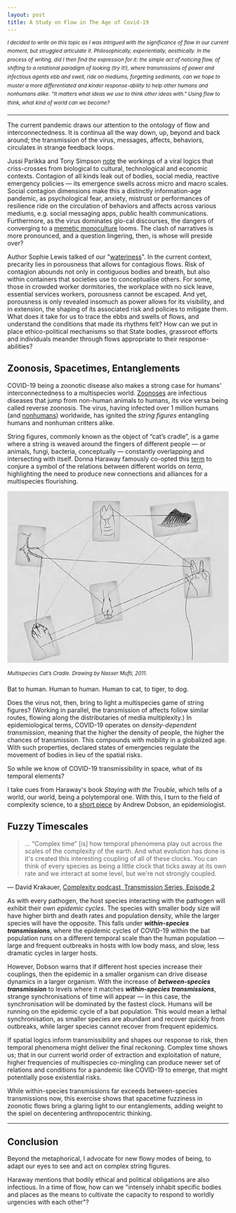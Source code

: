 ```yaml
---
layout: post
title: A Study on Flow in The Age of Covid-19 
---
```


<sup>*I decided to write on this topic as I was intrigued with the significance of flow in our current moment, but struggled articulate it. Philosophically, experientially, aesthically. In the process of writing, did I then find the expression for it: the simple act of noticing flow, of shifting to a relational paradigm of looking (try it!), where transmissions of power and infectious agents ebb and swell, ride on mediums, forgetting sediments, can we hope to muster a more differentiated and kinder response-ability to help other humans and nonhumans alike. "It matters what ideas we use to think other ideas with." Using flow to think, what kind of world can we become?* </sup>

---

The current pandemic draws our attention to the ontology of flow and interconnectedness. It is continua all the way down, up, beyond and back around; the transmission of the virus, messages, affects, behaviors, circulates in strange feedback loops. 

Jussi Parikka and Tony Simpson [note](https://www.boundary2.org/2020/04/tony-d-sampson-and-jussi-parikka-the-new-logics-of-viral-media/) the workings of a viral logics that criss-crosses from biological to cultural, technological and economic contexts. Contagion of all kinds leak out of bodies, social media, reactive emergency policies — its emergence swells across micro and macro scales. Social contagion dimensions make this a distinctly information-age pandemic, as psychological fear, anxiety, mistrust or performances of resilience ride on the circulation of behaviors and affects across various mediums, e.g. social messaging apps, public health communications. Furthermore, as the virus dominates glo-cal discourses, the dangers of converging to a [memetic monoculture](https://complexity.simplecast.com/episodes/27/transcript) looms. The clash of narratives is more pronounced, and a question lingering, then, is whose will preside over?

Author Sophie Lewis talked of our "[wateriness](https://thenewinquiry.com/amniotechnics/)". In the current context, precarity lies in porousness that allows for contagious flows. Risk of contagion abounds not only in contiguous bodies and breath, but also within containers that societies use to conceptualise others. For some, those in crowded worker dormitories, the workplace with no sick leave, essential services workers, porousness cannot be escaped. And yet, porousness is only revealed insomuch as power allows for its visibility, and in extension, the shaping of its associated risk and policies to mitigate them. What does it take for us to trace the ebbs and swells of flows, and understand the conditions that made its rhythms felt? How can we put in place ethico-political mechanisms so that State bodies, grassroot efforts and individuals meander through flows appropriate to their response-abilities?

## Zoonosis, Spacetimes, Entanglements

COVID-19 being a zoonotic disease also makes a strong case for humans' interconnectedness to a multispecies world. [Zoonoses](https://en.wikipedia.org/wiki/Zoonosis) are infectious diseases that jump from non-human animals to humans, its vice versa being called reverse zoonosis. The virus, having infected over 1 million humans (and [nonhumans](https://www.cdc.gov/coronavirus/2019-ncov/daily-life-coping/animals.html)) worldwide, has ignited the *string figures* entangling humans and nonhuman critters alike. 

String figures, commonly known as the object of “cat’s cradle”, is a game where a string is weaved around the fingers of different people — or animals, fungi, bacteria, conceptually — constantly overlapping and intersecting with itself. Donna Haraway famously co-opted this [term](https://www.dukeupress.edu/staying-with-the-trouble) to conjure a symbol of the relations between different worlds on *terra*, highlighting the need to produce new connections and alliances for a multispecies flourishing. 

![cats-cradle](\assets\img\cats-cradle.png)

<sup>*Multispecies Cat’s Cradle. Drawing by Nasser Mufti, 2011.*</sup> 

Bat to human. Human to human. Human to cat, to tiger, to dog. 

Does the virus not, then, bring to light a multispecies game of string figures?  (Working in parallel, the transmission of affects follow similar routes, flowing along the distributaries of media multiplexity.) In epidemiological terms, COVID-19 operates on *density-dependent transmission*, meaning that the higher the density of people, the higher the chances of transmission. This compounds with mobility in a globalized age. With such properties, declared states of emergencies regulate the movement of bodies in lieu of the spatial risks. 

So while we know of COVID-19 transmissibility in space, what of its temporal elements? 

I take cues from Haraway's book *Staying with the Trouble*, which tells of a world, our world, being a polytemporal one. With this, I turn to the field of complexity science, to a [short piece](https://sfi-edu.s3.amazonaws.com/sfi-edu/production/uploads/ckeditor/2020/04/06/t-005-dobson-full-text.pdf) by Andrew Dobson, an epidemiologist. 

## Fuzzy Timescales 

>  ... “Complex time” [is] how temporal phenomena play out across the scales of the complexity of the earth. And what evolution has done is it's created this interesting coupling of all of these clocks. You can think of every species as being a little clock that ticks away at its own rate and we interact at some level, but we're not strongly coupled. 

— David Krakauer, [Complexity podcast, Transmission Series, Episode 2](https://complexity.simplecast.com/episodes/27/transcript)

As with every pathogen, the host species interacting with the pathogen will exhibit their own *epidemic cycles*. The species with smaller body size will have higher birth and death rates and population density, while the larger species will have the opposite. This falls under ***within-species transmissions***, where the epidemic cycles of COVID-19 within the bat population runs on a different temporal scale than the human population — large and frequent outbreaks in hosts with low body mass, and slow, less dramatic cycles in larger hosts. 

However, Dobson warns that if different host species increase their couplings, then the epidemic in a smaller organism can drive disease dynamics in a larger organism. With the increase of ***between-species transmission*** to levels where it matches ***within-species transmissions***, strange synchronisations of time will appear — in this case, the synchronisation will be dominated by the fastest clock. Humans will be running on the epidemic cycle of a bat population. This would mean a lethal synchronisation, as smaller species are abundant and recover quickly from outbreaks, while larger species cannot recover from frequent epidemics. 

If spatial logics inform transmissibility and shapes our response to risk, then temporal phenomena might deliver the final reckoning. Complex time shows us; that in our current world order of extraction and exploitation of nature, higher frequencies of multispecies co-mingling can produce newer set of relations and conditions for a pandemic like COVID-19 to emerge, that might potentially pose existential risks. 

While within-species transmissions far exceeds between-species transmissions now, this exercise shows that spacetime fuzziness in zoonotic flows bring a glaring light to our entanglements, adding weight to the spiel on decentering anthropocentric thinking. 

---

## Conclusion 

Beyond the metaphorical, I advocate for new flowy modes of being, to adapt our eyes to see and act on complex string figures. 

Haraway mentions that bodily ethical and political obligations are also infectious. In a time of flow, how can we "intensely inhabit specific bodies and places as the means to cultivate the capacity to respond to worldly urgencies with each other"? 






